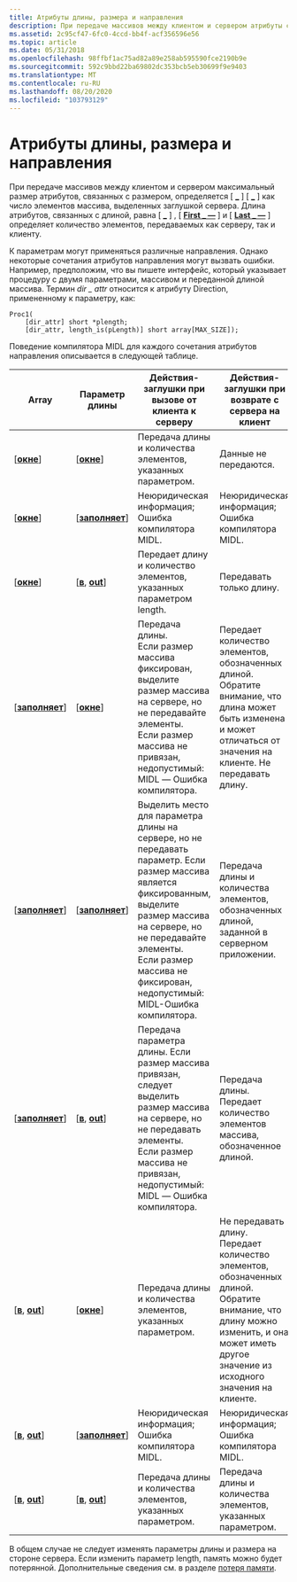 ```yaml
---
title: Атрибуты длины, размера и направления
description: При передаче массивов между клиентом и сервером атрибуты с указанием размера \ Max \_ — \, а размер \_ — определяет количество элементов массива, выделенных заглушкой сервера.
ms.assetid: 2c95cf47-6fc0-4ccd-bb4f-acf356596e56
ms.topic: article
ms.date: 05/31/2018
ms.openlocfilehash: 98ffbf1ac75ad82a89e258ab595590fce2190b9e
ms.sourcegitcommit: 592c9bbd22ba69802dc353bcb5eb30699f9e9403
ms.translationtype: MT
ms.contentlocale: ru-RU
ms.lasthandoff: 08/20/2020
ms.locfileid: "103793129"
---
```

# <a name="length-size-and-directional-attributes"></a>Атрибуты длины, размера и направления

При передаче массивов между клиентом и сервером максимальный размер атрибутов, связанных с размером, определяется \[ [**\_**](/windows/desktop/Midl/max-is) \] \[ [**\_**](/windows/desktop/Midl/size-is) \] как число элементов массива, выделенных заглушкой сервера. Длина атрибутов, связанных с длиной, равна \[ [**\_**](/windows/desktop/Midl/length-is) \] , \[ [**First \_ —**](/windows/desktop/Midl/first-is) \] и \[ [**Last \_ —**](/windows/desktop/Midl/last-is) \] определяет количество элементов, передаваемых как серверу, так и клиенту.

К параметрам могут применяться различные направления. Однако некоторые сочетания атрибутов направления могут вызвать ошибки. Например, предположим, что вы пишете интерфейс, который указывает процедуру с двумя параметрами, массивом и переданной длиной массива. Термин *dir \_ attr* относится к атрибуту Direction, примененному к параметру, как:

``` syntax
Proc1(
    [dir_attr] short *plength;
    [dir_attr, length_is(pLength)] short array[MAX_SIZE]);
```

Поведение компилятора MIDL для каждого сочетания атрибутов направления описывается в следующей таблице.



| Array                                          | Параметр длины                               | Действия-заглушки при вызове от клиента к серверу                                                                                                                                                                                                                          | Действия-заглушки при возврате с сервера на клиент                                                                                                                                                                         |
|------------------------------------------------|------------------------------------------------|-------------------------------------------------------------------------------------------------------------------------------------------------------------------------------------------------------------------------------------------------------------------------|----------------------------------------------------------------------------------------------------------------------------------------------------------------------------------------------------------------------|
| \[[**окне**](/windows/desktop/Midl/in)\]                          | \[[**окне**](/windows/desktop/Midl/in)\]                          | Передача длины и количества элементов, указанных параметром.                                                                                                                                                                                              | Данные не передаются.                                                                                                                                                                                                 |
| \[[**окне**](/windows/desktop/Midl/in)\]                          | \[[**заполняет**](/windows/desktop/Midl/out-idl)\]                    | Неюридическая информация; Ошибка компилятора MIDL.                                                                                                                                                                                                                                         | Неюридическая информация; Ошибка компилятора MIDL.                                                                                                                                                                                      |
| \[[**окне**](/windows/desktop/Midl/in)\]                          | \[[**в**](/windows/desktop/Midl/in), [ **out**](/windows/desktop/Midl/out-idl)\] | Передает длину и количество элементов, указанных параметром length.                                                                                                                                                                                       | Передавать только длину.                                                                                                                                                                                            |
| \[[**заполняет**](/windows/desktop/Midl/out-idl)\]                    | \[[**окне**](/windows/desktop/Midl/in)\]                          | Передача длины.<br/> Если размер массива фиксирован, выделите размер массива на сервере, но не передавайте элементы.<br/> Если размер массива не привязан, недопустимый: MIDL — Ошибка компилятора.<br/>                                                              | Передает количество элементов, обозначенных длиной.<br/> Обратите внимание, что длина может быть изменена и может отличаться от значения на клиенте. Не передавать длину.<br/>          |
| \[[**заполняет**](/windows/desktop/Midl/out-idl)\]                    | \[[**заполняет**](/windows/desktop/Midl/out-idl)\]                    | Выделить место для параметра длины на сервере, но не передавать параметр. Если размер массива является фиксированным, выделите размер массива на сервере, но не передавайте элементы.<br/> Если размер массива не фиксирован, недопустимый: MIDL-Ошибка компилятора.<br/> | Передача длины и количества элементов, обозначенных длиной, заданной в серверном приложении.                                                                                                             |
| \[[**заполняет**](/windows/desktop/Midl/out-idl)\]                    | \[[**в**](/windows/desktop/Midl/in), [ **out**](/windows/desktop/Midl/out-idl)\] | Передача параметра длины. Если размер массива привязан, следует выделить размер массива на сервере, но не передавать элементы.<br/> Если размер массива не привязан, недопустимый: MIDL — Ошибка компилятора.<br/>                                                           | Передача длины. Передает количество элементов массива, обозначенное длиной.<br/>                                                                                                                       |
| \[[**в**](/windows/desktop/Midl/in), [ **out**](/windows/desktop/Midl/out-idl)\] | \[[**окне**](/windows/desktop/Midl/in)\]                          | Передача длины и количества элементов, указанных параметром.                                                                                                                                                                                              | Не передавать длину. Передает количество элементов, обозначенных длиной.<br/> Обратите внимание, что длину можно изменить, и она может иметь другое значение из исходного значения на клиенте.<br/> |
| \[[**в**](/windows/desktop/Midl/in), [ **out**](/windows/desktop/Midl/out-idl)\] | \[[**заполняет**](/windows/desktop/Midl/out-idl)\]                    | Неюридическая информация; Ошибка компилятора MIDL.                                                                                                                                                                                                                                         | Неюридическая информация; Ошибка компилятора MIDL.                                                                                                                                                                                      |
| \[[**в**](/windows/desktop/Midl/in), [ **out**](/windows/desktop/Midl/out-idl)\] | \[[**в**](/windows/desktop/Midl/in), [ **out**](/windows/desktop/Midl/out-idl)\] | Передача длины и количества элементов, указанных параметром.                                                                                                                                                                                              | Передача длины и количества элементов, указанных параметром.                                                                                                                                           |



 

В общем случае не следует изменять параметры длины и размера на стороне сервера. Если изменить параметр length, память можно будет потерянной. Дополнительные сведения см. в разделе [потеря памяти](memory-orphaning.md).

 

